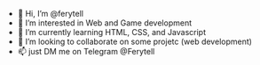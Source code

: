 - 👋 Hi, I’m @ferytell
- 👀 I’m interested in Web and Game development
- 🌱 I’m currently learning HTML, CSS, and Javascript
- 💞️ I’m looking to collaborate on some projetc (web development)
- 📫 just DM me on Telegram @Ferytell 

<!---
ferytell/ferytell is a ✨ special ✨ repository because its `README.md` (this file) appears on your GitHub profile.
You can click the Preview link to take a look at your changes.
--->
